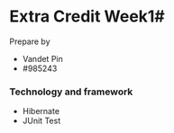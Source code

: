 # Extra Credit Week1#

Prepare by 
 - Vandet Pin
 - #985243


### Technology and framework ###
* Hibernate
* JUnit Test
